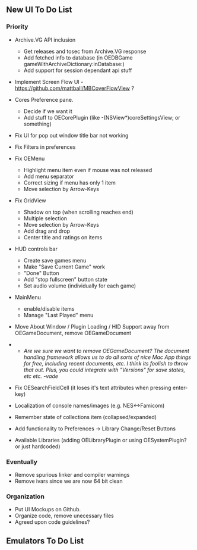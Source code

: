 ## New UI To Do List

### Priority
* Archive.VG API inclusion
    * Get releases and tosec from Archive.VG response
    * Add fetched info to database (in OEDBGame gameWithArchiveDictionary:inDatabase:)
    * Add support for session dependant api stuff
* Implement Screen Flow UI - https://github.com/mattball/MBCoverFlowView ? 
* Cores Preference pane.
    * Decide if we want it
    * Add stuff to OECorePlugin (like -(NSView*)coreSettingsView; or something)
* Fix UI for pop out window title bar not working
* Fix Filters in preferences
* Fix OEMenu
    * Highlight menu item even if mouse was not released
    * Add menu separator
    * Correct sizing if menu has only 1 item
    * Move selection by Arrow-Keys
* Fix GridView
    * Shadow on top (when scrolling reaches end)
    * Multiple selection
    * Move selection by Arrow-Keys
    * Add drag and drop
    * Center title and ratings on items
* HUD controls bar
    * Create save games menu
    * Make "Save Current Game" work 
    * "Done" Button
    * Add "stop fullscreen" button state
    * Set audio volume (individually for each game)
* MainMenu
    * enable/disable items
    * Manage "Last Played" menu
* Move About Window / Plugin Loading / HID Support away from OEGameDocument, remove OEGameDocument

* * _Are we sure we want to remove OEGameDocument? The document handling framework allows us to do all sorts of nice Mac App things for free, including recent documents, etc. I think its foolish to throw that out. Plus, you could integrate with "Versions" for save states, etc etc. -vade_

* Fix OESearchFieldCell (it loses it's text attributes when pressing enter-key)
* Localization of console names/images (e.g. NES<->Famicom)
* Remember state of collections item (collapsed/expanded)
* Add functionality to Preferences -> Library Change/Reset Buttons
* Available Libraries (adding OELibraryPlugin or using OESystemPlugin? or just hardcoded)

### Eventually
* Remove spurious linker and compiler warnings
* Remove ivars since we are now 64 bit clean

### Organization
* Put UI Mockups on Github.
* Organize code, remove unecessary files
* Agreed upon code guidelines?

## Emulators To Do List